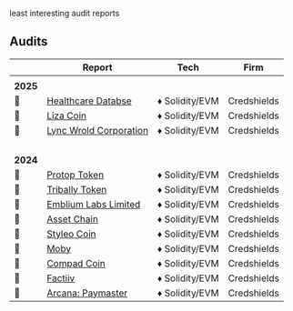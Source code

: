 least interesting audit reports

## Audits

|             | Report                                                                                                                     | Tech           | Firm        |
| ----------- | -------------------------------------------------------------------------------------------------------------------------- | -------------- | ----------- |
|             |                                                                                                                            |                |             |
| <b>2025</b> |                                                                                                                            |                |             |
| 📰          | [Healthcare Databse](https://github.com/Credshields/audit-reports/blob/master/HealthCareDatabase_Final_Audit_Report.pdf)   | ♦ Solidity/EVM | Credshields |
| 📰          | [Liza Coin](https://github.com/Credshields/audit-reports/blob/master/Liza_Coin_Final_Audit_Report.pdf)                     | ♦ Solidity/EVM | Credshields |
| 📰          | [Lync Wrold Corporation](https://github.com/Credshields/audit-reports/blob/master/Uponly_Contracts_Final_Audit_Report.pdf) | ♦ Solidity/EVM | Credshields |
| <br>        |                                                                                                                            |                |             |
| <b>2024</b> |                                                                                                                            |                |             |
| 📰          | [Protop Token](https://github.com/Credshields/audit-reports/blob/master/Protop_Token_Contract_Final%20Report.pdf)          | ♦ Solidity/EVM | Credshields |
| 📰          | [Tribally Token](https://github.com/Credshields/audit-reports/blob/master/Tribal_Token_Final_Report.pdf)                   | ♦ Solidity/EVM | Credshields |
| 📰          | [Emblium Labs Limited](https://github.com/Credshields/audit-reports/blob/master/Kaku_SmartContract_Final_Report.pdf)       | ♦ Solidity/EVM | Credshields |
| 📰          | [Asset Chain](https://github.com/Credshields/audit-reports/blob/master/Asset_Chain_Final_Audit_Report.pdf)                 | ♦ Solidity/EVM | Credshields |
| 📰          | [Styleo Coin](https://github.com/Credshields/audit-reports/blob/master/Styleo%20Coin%20Final%20Audit%20Report.pdf)         | ♦ Solidity/EVM | Credshields |
| 📰          | [Moby](https://github.com/Credshields/audit-reports/blob/master/Moby_Smart_Contract_Final_Report.pdf)                      | ♦ Solidity/EVM | Credshields |
| 📰          | [Compad Coin](https://github.com/Credshields/audit-reports/blob/master/Compad_Coin_Final_Audit_Report.pdf)                 | ♦ Solidity/EVM | Credshields |
| 📰          | [Factiiv](https://github.com/Credshields/audit-reports/blob/master/Factiiv_Token_Final_Audit_Report.pdf)                   | ♦ Solidity/EVM | Credshields |
| 📰          | [Arcana: Paymaster](https://github.com/Credshields/audit-reports/blob/master/Arcana_PayMaster_Final_Report.pdf)            | ♦ Solidity/EVM | Credshields |
